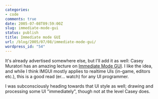 ```yaml
---
categories:
- code
comments: true
date: 2005-07-08T09:59:00Z
slug: immediate-mode-gui
status: publish
title: Immediate mode GUI
url: /blog/2005/07/08/immediate-mode-gui/
wordpress_id: "54"
---
```


It's already advertised somewhere else, but I'll add it as well: Casey Muratori has an amazing lecture on [Immediate Mode GUI](https://mollyrocket.com/forums/viewtopic.php?t=134). I like the idea, and while I think IMGUI mostly applies to realtime UIs (in-game, editors etc.), this is a good read (er... watch) for any UI programmer.

I was subconsciously heading towards that UI style as well; drawing and processing some UI "immediately", though not at the level Casey does.

